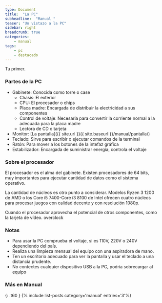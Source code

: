 ```yaml
---
type: Document
title:  "La PC"
subheadline:  "Manual "
teaser: "Un vistazo a la PC"
sidebar: right
breadcrumb: true
categories:
    - manual
tags:
    - pc
    - destacado
---
```

Tu primer.

### Partes de la PC
* Gabinete: Conocida como torre o case
  * Chasis: El exterior
  * CPU: El procesador o chips
  * Placa madre: Encargada de distribuir la electricidad a sus componentes
  * Control de voltaje: Necesaria para convertir la corriente normal a la adecuada para la placa madre
  * Lectora de CD o tarjeta
* Monitor: [La pantalla]({{ site.url }}{{ site.baseurl }}/manual/pantalla/)
* Teclado: Sirve para escribir o ejecutar comandos de la terminal
* Ratón: Para mover a los botones de la intefaz gráfica
* Estabilizador: Encargada de suministrar energía, controla el voltaje

### Sobre el procesador
El procesador es el alma del gabinete. Existen procesadores de 64 bits, muy importantes para ejecutar cantidad de datos como el sistema operativo.

La cantidad de núcleos es otro punto a considerar. Modelos Ryzen 3 1200 de AMD o los Core i5 7400-Core i3 8100 de Intel ofrecen cuatro núcleos para procesar juegos con calidad decente y con resolución 1080p.

Cuando el procesador aprovecha el potencial de otros componentes, como la tarjeta de vídeo. overclock

### Notas

* Para usar la PC comprueba el voltaje, si es 110V, 220V o 240V dependiendo del país.
* Realiza una limpieza mensual del equipo con una aspiradora de mano.
* Ten un escritorio adecuado para ver la pantalla y usar el teclado a una distancia prudente.
* No contectes cualquier dispositivo USB a la PC, podría sobrecargar al equipo

### Más en Manual
{: .t60 }
{% include list-posts category='manual' entries='3'%}
